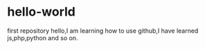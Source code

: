 # hello-world
first repository
hello,I am learning how to use github,I have learned js,php,python and so on.

